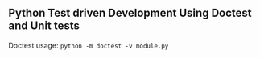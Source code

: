 ## Python Test driven Development Using Doctest and Unit tests

Doctest usage: `python -m doctest -v module.py`
